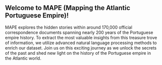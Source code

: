 ## Welcome to MAPE (Mapping the Atlantic Portuguese Empire)!  

MAPE explores the hidden stories within around 170,000 official correspondence documents spanning nearly 200 years of the Portuguese empire history.  To extract the most valuable insights from this treasure trove of information, we utilize advanced natural language processing methods to enrich our dataset.  Join us on this exciting journey as we unlock the secrets of the past and shed new light on the history of the Portuguese empire in the Atlantic world.

